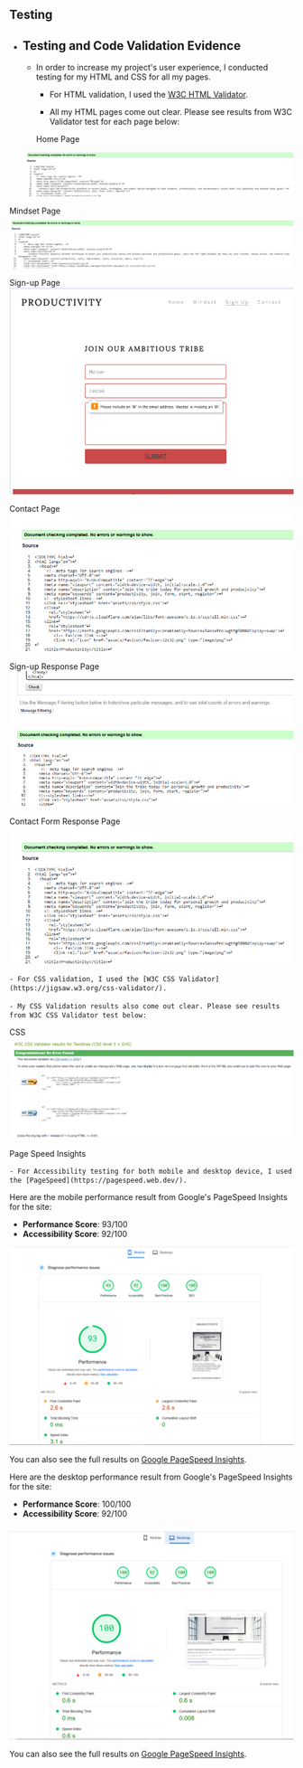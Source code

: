 ## Testing

- ## Testing and Code Validation Evidence

  - In order to increase my project's user experience, I conducted testing for my HTML and CSS for all my pages.

    - For HTML validation, I used the [W3C HTML Validator](https://validator.w3.org/).

    - All my HTML pages come out clear. Please see results from W3C Validator test for each page below:

    Home Page
  <img src="assets/readme-images/indexhtmlvalidator.png" style="background-color: black" alt="Horizon Photo">
</div>


  Mindset Page
  <img src="assets/readme-images/mindsethtmlvalidator.png" style="background-color: black" alt="Horizon Photo">
</div>

  Sign-up Page
  <img src="assets/readme-images/signupvalidation.png" style="background-color: black" alt="Horizon Photo">
</div>

  Contact Page
  <img src="assets/readme-images/contactresponcehtmlvalidator.png" style="background-color: black" alt="Horizon Photo">
</div>

  Sign-up Response Page
  <img src="assets/readme-images/formresponcehtmlvalidator.png" style="background-color: black" alt="Horizon Photo">
</div>

  Contact Form Response Page
  <img src="assets/readme-images/contactresponcehtmlvalidator.png" style="background-color: black" alt="Horizon Photo">
</div>

    - For CSS validation, I used the [W3C CSS Validator](https://jigsaw.w3.org/css-validator/).

    - My CSS Validation results also come out clear. Please see results from W3C CSS Validator test below:

  CSS
  <img src="assets/readme-images/cssvalidator.png" style="background-color: black" alt="Horizon Photo">
</div>

  Page Speed Insights

    - For Accessibility testing for both mobile and desktop device, I used the [PageSpeed](https://pagespeed.web.dev/).


Here are the mobile performance result from Google's PageSpeed Insights for the site:

- **Performance Score**: 93/100
- **Accessibility Score**: 92/100

<div align="center">
  <img src="assets/readme-images/performanceindexmobile.png" style="background-color: black" alt="Horizon Photo">
</div>

You can also see the full results on [Google PageSpeed Insights](https://pagespeed.web.dev/analysis/https-maryangelle-github-io-Productivity/n8cuijivsc?form_factor=mobile).

Here are the desktop performance result from Google's PageSpeed Insights for the site:

- **Performance Score**: 100/100
- **Accessibility Score**: 92/100

<div align="center">
  <img src="assets/readme-images/desktopperformance.png" style="background-color: black" alt="Horizon Photo">
</div>

You can also see the full results on [Google PageSpeed Insights](https://pagespeed.web.dev/analysis/https-maryangelle-github-io-Productivity/n8cuijivsc?form_factor=desktop).

